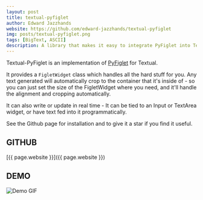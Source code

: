 ```yaml
---
layout: post
title: textual-pyfiglet
author: Edward Jazzhands
website: https://github.com/edward-jazzhands/textual-pyfiglet
img: posts/textual-pyfiglet.png
tags: [BigText, ASCII]
description: A library that makes it easy to integrate PyFiglet into Textual. It adds a 'FigletWidget' that handles all the hard stuff for you.
---
```


Textual-PyFiglet is an implementation of [PyFiglet](https://github.com/pwaller/pyfiglet) for Textual.

It provides a `FigletWidget` class which handles all the hard stuff for you. Any text generated will automatically crop to the container that it's inside of - so you can just set the size of the FigletWidget where you need, and it'll handle the alignment and cropping automatically.

It can also write or update in real time - It can be tied to an Input or TextArea widget, or have text fed into it programmatically.

See the Github page for installation and to give it a star if you find it useful.

## GITHUB

[{{ page.website }}]({{ page.website }})

## DEMO

![Demo GIF](https://raw.githubusercontent.com/edward-jazzhands/textual-pyfiglet/refs/heads/main/demo.gif)
